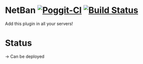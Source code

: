 # NetBan [![Poggit-CI](https://poggit.pmmp.io/ci.shield/InspectorGadget/NetBan/NetBan)](https://poggit.pmmp.io/ci/InspectorGadget/NetBan/NetBan) [![Build Status](https://travis-ci.org/InspectorGadget/NetBan.svg)](https://travis-ci.org/InspectorGadget/NetBan)
Add this plugin in all your servers!

# Status
-> Can be deployed